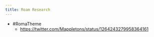 ```yaml
---
title: Roam Research
---
```


- #RomaTheme
	 - https://twitter.com/Mappletons/status/1264243279958364161
